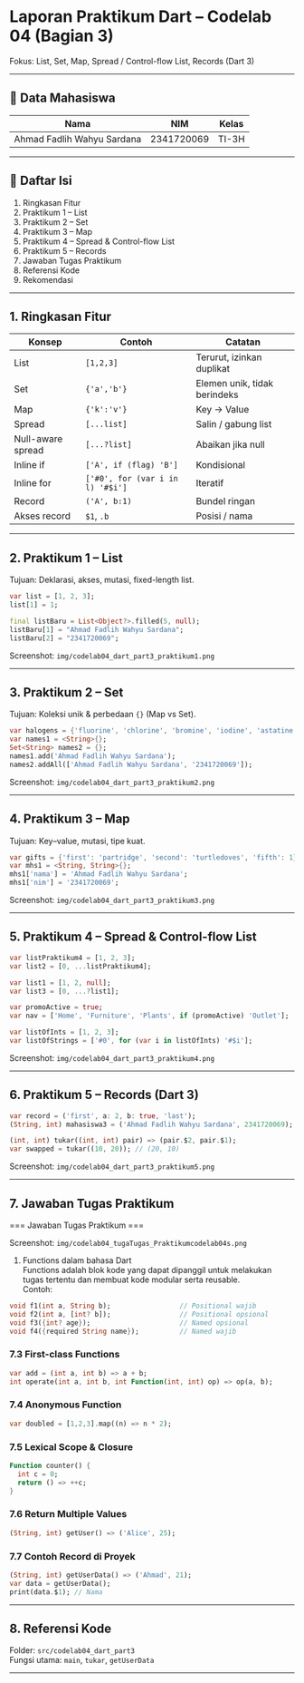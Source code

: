 # Laporan Praktikum Dart – Codelab 04 (Bagian 3)
Fokus: List, Set, Map, Spread / Control-flow List, Records (Dart 3)

---

## 👤 Data Mahasiswa
| Nama | NIM | Kelas |
|------|-----|-------|
| Ahmad Fadlih Wahyu Sardana | 2341720069 | TI-3H |

---

## 📑 Daftar Isi
1. Ringkasan Fitur
2. Praktikum 1 – List
3. Praktikum 2 – Set
4. Praktikum 3 – Map
5. Praktikum 4 – Spread & Control-flow List
6. Praktikum 5 – Records
7. Jawaban Tugas Praktikum
8. Referensi Kode
9. Rekomendasi

---

## 1. Ringkasan Fitur
| Konsep | Contoh | Catatan |
|--------|--------|---------|
| List | `[1,2,3]` | Terurut, izinkan duplikat |
| Set | `{'a','b'}` | Elemen unik, tidak berindeks |
| Map | `{'k':'v'}` | Key → Value |
| Spread | `[...list]` | Salin / gabung list |
| Null-aware spread | `[...?list]` | Abaikan jika null |
| Inline if | `['A', if (flag) 'B']` | Kondisional |
| Inline for | `['#0', for (var i in l) '#$i']` | Iteratif |
| Record | `('A', b:1)` | Bundel ringan |
| Akses record | `$1`, `.b` | Posisi / nama |

---

## 2. Praktikum 1 – List
Tujuan: Deklarasi, akses, mutasi, fixed-length list.

```dart
var list = [1, 2, 3];
list[1] = 1;

final listBaru = List<Object?>.filled(5, null);
listBaru[1] = "Ahmad Fadlih Wahyu Sardana";
listBaru[2] = "2341720069";
```
Screenshot: `img/codelab04_dart_part3_praktikum1.png`

---

## 3. Praktikum 2 – Set
Tujuan: Koleksi unik & perbedaan `{}` (Map vs Set).

```dart
var halogens = {'fluorine', 'chlorine', 'bromine', 'iodine', 'astatine'};
var names1 = <String>{};
Set<String> names2 = {};
names1.add('Ahmad Fadlih Wahyu Sardana');
names2.addAll(['Ahmad Fadlih Wahyu Sardana', '2341720069']);
```
Screenshot: `img/codelab04_dart_part3_praktikum2.png`

---

## 4. Praktikum 3 – Map
Tujuan: Key–value, mutasi, tipe kuat.

```dart
var gifts = {'first': 'partridge', 'second': 'turtledoves', 'fifth': 1};
var mhs1 = <String, String>{};
mhs1['nama'] = 'Ahmad Fadlih Wahyu Sardana';
mhs1['nim'] = '2341720069';
```
Screenshot: `img/codelab04_dart_part3_praktikum3.png`

---

## 5. Praktikum 4 – Spread & Control-flow List
```dart
var listPraktikum4 = [1, 2, 3];
var list2 = [0, ...listPraktikum4];

var list1 = [1, 2, null];
var list3 = [0, ...?list1];

var promoActive = true;
var nav = ['Home', 'Furniture', 'Plants', if (promoActive) 'Outlet'];

var listOfInts = [1, 2, 3];
var listOfStrings = ['#0', for (var i in listOfInts) '#$i'];
```
Screenshot: `img/codelab04_dart_part3_praktikum4.png`

---

## 6. Praktikum 5 – Records (Dart 3)
```dart
var record = ('first', a: 2, b: true, 'last');
(String, int) mahasiswa3 = ('Ahmad Fadlih Wahyu Sardana', 2341720069);

(int, int) tukar((int, int) pair) => (pair.$2, pair.$1);
var swapped = tukar((10, 20)); // (20, 10)
```
Screenshot: `img/codelab04_dart_part3_praktikum5.png`

---

## 7. Jawaban Tugas Praktikum

=== Jawaban Tugas Praktikum ===

Screenshot: `img/codelab04_tugaTugas_Praktikumcodelab04s.png`
1. Functions dalam bahasa Dart  
Functions adalah blok kode yang dapat dipanggil untuk melakukan tugas tertentu dan membuat kode modular serta reusable.  
Contoh:  
```dart
void f1(int a, String b);                 // Positional wajib
void f2(int a, [int? b]);                 // Positional opsional
void f3({int? age});                      // Named opsional
void f4({required String name});          // Named wajib
```

### 7.3 First-class Functions
```dart
var add = (int a, int b) => a + b;
int operate(int a, int b, int Function(int, int) op) => op(a, b);
```

### 7.4 Anonymous Function
```dart
var doubled = [1,2,3].map((n) => n * 2);
```

### 7.5 Lexical Scope & Closure
```dart
Function counter() {
  int c = 0;
  return () => ++c;
}
```

### 7.6 Return Multiple Values
```dart
(String, int) getUser() => ('Alice', 25);
```

### 7.7 Contoh Record di Proyek
```dart
(String, int) getUserData() => ('Ahmad', 21);
var data = getUserData();
print(data.$1); // Nama
```

---

## 8. Referensi Kode
Folder: `src/codelab04_dart_part3`  
Fungsi utama: `main`, `tukar`, `getUserData`

---
